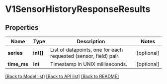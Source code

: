 # V1SensorHistoryResponseResults

## Properties
Name | Type | Description | Notes
------------ | ------------- | ------------- | -------------
**series** | **int[]** | List of datapoints, one for each requested (sensor, field) pair. | [optional] 
**time_ms** | **int** | Timestamp in UNIX milliseconds. | [optional] 

[[Back to Model list]](../../README.md#documentation-for-models) [[Back to API list]](../../README.md#documentation-for-api-endpoints) [[Back to README]](../../README.md)

